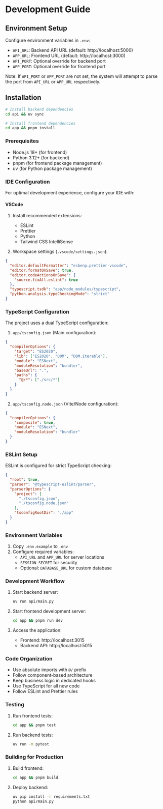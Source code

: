 # Development Guide

## Environment Setup

Configure environment variables in `.env`:
   - `API_URL`: Backend API URL (default: http://localhost:5000)
   - `APP_URL`: Frontend URL (default: http://localhost:3000)
   - `API_PORT`: Optional override for backend port
   - `APP_PORT`: Optional override for frontend port

Note: If `API_PORT` or `APP_PORT` are not set, the system will attempt to parse the port from `API_URL` or `APP_URL` respectively.

## Installation

```bash
# Install backend dependencies
cd api && uv sync

# Install frontend dependencies
cd app && pnpm install
```

### Prerequisites
- Node.js 18+ (for frontend)
- Python 3.12+ (for backend)
- pnpm (for frontend package management)
- uv (for Python package management)

### IDE Configuration
For optimal development experience, configure your IDE with:

#### VSCode
1. Install recommended extensions:
   - ESLint
   - Prettier
   - Python
   - Tailwind CSS IntelliSense

2. Workspace settings (`.vscode/settings.json`):
```json
{
  "editor.defaultFormatter": "esbenp.prettier-vscode",
  "editor.formatOnSave": true,
  "editor.codeActionsOnSave": {
    "source.fixAll.eslint": true
  },
  "typescript.tsdk": "app/node_modules/typescript",
  "python.analysis.typeCheckingMode": "strict"
}
```

### TypeScript Configuration
The project uses a dual TypeScript configuration:

1. `app/tsconfig.json` (Main configuration):
```json
{
  "compilerOptions": {
    "target": "ES2020",
    "lib": ["ES2020", "DOM", "DOM.Iterable"],
    "module": "ESNext",
    "moduleResolution": "bundler",
    "baseUrl": ".",
    "paths": {
      "@/*": ["./src/*"]
    }
  }
}
```

2. `app/tsconfig.node.json` (Vite/Node configuration):
```json
{
  "compilerOptions": {
    "composite": true,
    "module": "ESNext",
    "moduleResolution": "bundler"
  }
}
```

### ESLint Setup
ESLint is configured for strict TypeScript checking:

```json
{
  "root": true,
  "parser": "@typescript-eslint/parser",
  "parserOptions": {
    "project": [
      "./tsconfig.json",
      "./tsconfig.node.json"
    ],
    "tsconfigRootDir": "./app"
  }
}
```

### Environment Variables
1. Copy `.env.example` to `.env`
2. Configure required variables:
   - `API_URL` and `APP_URL` for server locations
   - `SESSION_SECRET` for security
   - Optional: `DATABASE_URL` for custom database

### Development Workflow
1. Start backend server:
   ```bash
   uv run api/main.py
   ```

2. Start frontend development server:
   ```bash
   cd app && pnpm run dev
   ```

3. Access the application:
   - Frontend: http://localhost:3015
   - Backend API: http://localhost:5015

### Code Organization
- Use absolute imports with `@/` prefix
- Follow component-based architecture
- Keep business logic in dedicated hooks
- Use TypeScript for all new code
- Follow ESLint and Prettier rules

### Testing
1. Run frontend tests:
   ```bash
   cd app && pnpm test
   ```

2. Run backend tests:
   ```bash
   uv run -m pytest
   ```

### Building for Production
1. Build frontend:
   ```bash
   cd app && pnpm build
   ```

2. Deploy backend:
   ```bash
   uv pip install -r requirements.txt
   python api/main.py
   ```